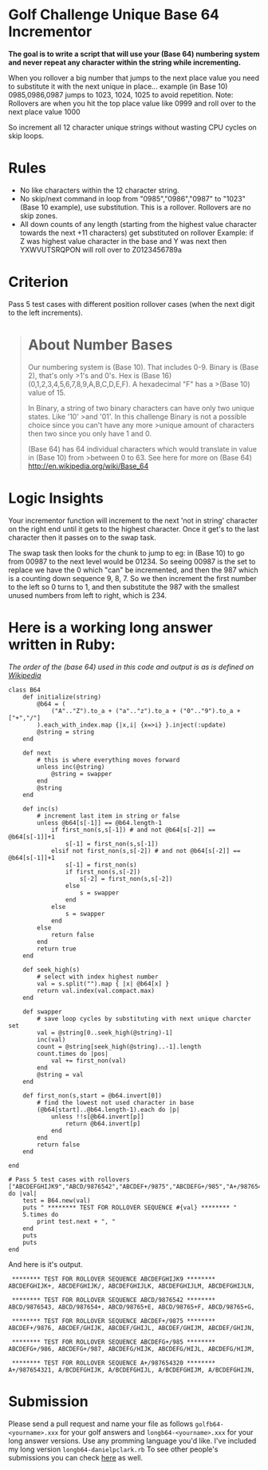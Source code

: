 # Golf Challenge Unique Base 64 Incrementor

**The goal is to write a script that will use your (Base 64) numbering system and never repeat any character within the string while incrementing.**

When you rollover a big number that jumps to the next place value you need to substitute it with the next unique in place... example (in Base 10) 0985,0986,0987 jumps to 1023, 1024, 1025 to avoid repetition. Note: Rollovers are when you hit the top place value like 0999 and roll over to the next place value 1000

So increment all 12 character unique strings without wasting CPU cycles on skip loops.

# **Rules**
 
 * No like characters within the 12 character string.
 * No skip/next command in loop from "0985","0986","0987" to "1023" (Base 10 example), use substitution.  This is a rollover.  Rollovers are no skip zones.
 * All down counts of any length (starting from the highest value character towards the next +11 characters) get substituted on rollover  Example: if Z was highest value character in the base and Y was next then YXWVUTSRQPON will roll over to Z0123456789a

# **Criterion**

Pass 5 test cases with different position rollover cases (when the next digit to the left increments).

># **About Number Bases**
>
>Our numbering system is (Base 10).  That includes 0-9.  Binary is (Base 2), that's only >1's and 0's.  Hex is (Base 16) (0,1,2,3,4,5,6,7,8,9,A,B,C,D,E,F).  A hexadecimal "F" has a >(Base 10) value of 15.
>
>In Binary, a string of two binary characters can have only two unique states.  Like '10' >and '01'.  In this challenge Binary is not a possible choice since you can't have any more >unique amount of characters then two since you only have 1 and 0.
>
>(Base 64) has 64 individual characters which would translate in value in (Base 10) from >between 0 to 63.  See here for more on (Base 64) http://en.wikipedia.org/wiki/Base_64

# **Logic Insights**

Your incrementor function will increment to the next 'not in string' character on the right end until it gets to the highest character.  Once it get's to the last character then it passes on to the swap task.

The swap task then looks for the chunk to jump to eg: in (Base 10) to go from 00987 to the next level would be 01234. So seeing 00987 is the set to replace we have the 0 which "can" be incremented, and then the 987 which is a counting down sequence 9, 8, 7.  So we then increment the first number to the left so 0 turns to 1, and then substitute the 987 with the smallest unused numbers from left to right, which is 234.

# Here is a working long answer written in Ruby:

*The order of the (base 64) used in this code and output is as is defined on [Wikipedia][1]*

	class B64
		def initialize(string)
			@b64 = (
				("A".."Z").to_a + ("a".."z").to_a + ("0".."9").to_a + ["+","/"]
			).each_with_index.map {|x,i| {x=>i} }.inject(:update)
			@string = string
		end

		def next
			# this is where everything moves forward
			unless inc(@string)
				@string = swapper
			end
			@string
		end

		def inc(s)
			# increment last item in string or false
			unless @b64[s[-1]] == @b64.length-1
				if first_non(s,s[-1]) # and not @b64[s[-2]] == @b64[s[-1]]+1
					s[-1] = first_non(s,s[-1])
				elsif not first_non(s,s[-2]) # and not @b64[s[-2]] == @b64[s[-1]]+1
					s[-1] = first_non(s)
					if first_non(s,s[-2])
						s[-2] = first_non(s,s[-2])
					else
						s = swapper
					end
				else
					s = swapper
				end
			else
				return false
			end
			return true
		end

		def seek_high(s)
			# select with index highest number
			val = s.split("").map { |x| @b64[x] }
			return val.index(val.compact.max)
		end

		def swapper
			# save loop cycles by substituting with next unique charcter set
			val = @string[0..seek_high(@string)-1]
			inc(val)
			count = @string[seek_high(@string)..-1].length
			count.times do |pos|
				val += first_non(val)
			end
			@string = val
		end

		def first_non(s,start = @b64.invert[0])
			# find the lowest not used character in base
			(@b64[start]..@b64.length-1).each do |p|
				unless !!s[@b64.invert[p]]
					return @b64.invert[p]
				end
			end
			return false
		end

	end

	# Pass 5 test cases with rollovers
	["ABCDEFGHIJK9","ABCD/9876542","ABCDEF+/9875","ABCDEFG+/985","A+/987654320"].each do |val|
		test = B64.new(val)
		puts " ******** TEST FOR ROLLOVER SEQUENCE #{val} ******** "
		5.times do
			print test.next + ", "
		end
		puts
		puts
	end

And here is it's output.

	 ******** TEST FOR ROLLOVER SEQUENCE ABCDEFGHIJK9 ******** 
	ABCDEFGHIJK+, ABCDEFGHIJK/, ABCDEFGHIJLK, ABCDEFGHIJLM, ABCDEFGHIJLN, 

	 ******** TEST FOR ROLLOVER SEQUENCE ABCD/9876542 ******** 
	ABCD/9876543, ABCD/987654+, ABCD/98765+E, ABCD/98765+F, ABCD/98765+G, 

	 ******** TEST FOR ROLLOVER SEQUENCE ABCDEF+/9875 ******** 
	ABCDEF+/9876, ABCDEF/GHIJK, ABCDEF/GHIJL, ABCDEF/GHIJM, ABCDEF/GHIJN, 

	 ******** TEST FOR ROLLOVER SEQUENCE ABCDEFG+/985 ******** 
	ABCDEFG+/986, ABCDEFG+/987, ABCDEFG/HIJK, ABCDEFG/HIJL, ABCDEFG/HIJM, 

	 ******** TEST FOR ROLLOVER SEQUENCE A+/987654320 ******** 
	A+/987654321, A/BCDEFGHIJK, A/BCDEFGHIJL, A/BCDEFGHIJM, A/BCDEFGHIJN, 


# Submission

Please send a pull request and name your file as follows `golfb64-<yourname>.xxx` for your golf answers and `longb64-<yourname>.xxx` for your long answer versions.  Use any promming language you'd like.  I've included my long version `longb64-danielpclark.rb`  To see other people's submissions you can check [here][2] as well.


  [1]: http://en.wikipedia.org/wiki/Base_64
  [2]: http://codegolf.stackexchange.com/questions/26503/base-64-all-unique-12-character-incrementor-without-skip-next-on-rollovers-in

